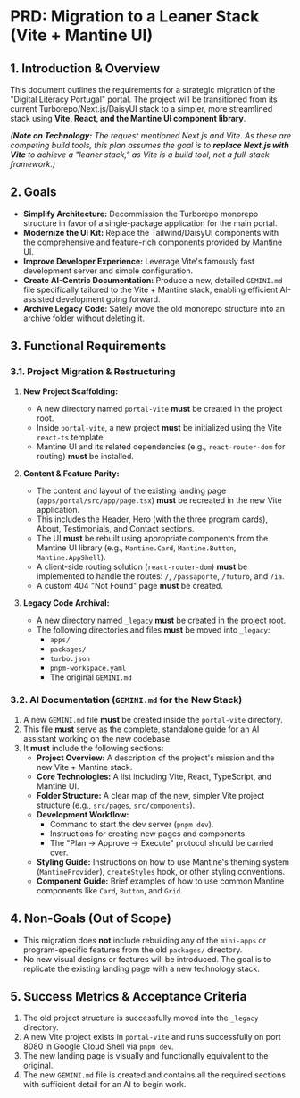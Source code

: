 # PRD: Migration to a Leaner Stack (Vite + Mantine UI)

## 1. Introduction & Overview

This document outlines the requirements for a strategic migration of the "Digital Literacy Portugal" portal. The project will be transitioned from its current Turborepo/Next.js/DaisyUI stack to a simpler, more streamlined stack using **Vite, React, and the Mantine UI component library**.

*(**Note on Technology:** The request mentioned Next.js and Vite. As these are competing build tools, this plan assumes the goal is to **replace Next.js with Vite** to achieve a "leaner stack," as Vite is a build tool, not a full-stack framework.)*

## 2. Goals

*   **Simplify Architecture:** Decommission the Turborepo monorepo structure in favor of a single-package application for the main portal.
*   **Modernize the UI Kit:** Replace the Tailwind/DaisyUI components with the comprehensive and feature-rich components provided by Mantine UI.
*   **Improve Developer Experience:** Leverage Vite's famously fast development server and simple configuration.
*   **Create AI-Centric Documentation:** Produce a new, detailed `GEMINI.md` file specifically tailored to the Vite + Mantine stack, enabling efficient AI-assisted development going forward.
*   **Archive Legacy Code:** Safely move the old monorepo structure into an archive folder without deleting it.

## 3. Functional Requirements

### 3.1. Project Migration & Restructuring

1.  **New Project Scaffolding:**
    *   A new directory named `portal-vite` **must** be created in the project root.
    *   Inside `portal-vite`, a new project **must** be initialized using the Vite `react-ts` template.
    *   Mantine UI and its related dependencies (e.g., `react-router-dom` for routing) **must** be installed.

2.  **Content & Feature Parity:**
    *   The content and layout of the existing landing page (`apps/portal/src/app/page.tsx`) **must** be recreated in the new Vite application.
    *   This includes the Header, Hero (with the three program cards), About, Testimonials, and Contact sections.
    *   The UI **must** be rebuilt using appropriate components from the Mantine UI library (e.g., `Mantine.Card`, `Mantine.Button`, `Mantine.AppShell`).
    *   A client-side routing solution (`react-router-dom`) **must** be implemented to handle the routes: `/`, `/passaporte`, `/futuro`, and `/ia`.
    *   A custom 404 "Not Found" page **must** be created.

3.  **Legacy Code Archival:**
    *   A new directory named `_legacy` **must** be created in the project root.
    *   The following directories and files **must** be moved into `_legacy`:
        *   `apps/`
        *   `packages/`
        *   `turbo.json`
        *   `pnpm-workspace.yaml`
        *   The original `GEMINI.md`

### 3.2. AI Documentation (`GEMINI.md` for the New Stack)

1.  A new `GEMINI.md` file **must** be created inside the `portal-vite` directory.
2.  This file **must** serve as the complete, standalone guide for an AI assistant working on the new codebase.
3.  It **must** include the following sections:
    *   **Project Overview:** A description of the project's mission and the new Vite + Mantine stack.
    *   **Core Technologies:** A list including Vite, React, TypeScript, and Mantine UI.
    *   **Folder Structure:** A clear map of the new, simpler Vite project structure (e.g., `src/pages`, `src/components`).
    *   **Development Workflow:**
        *   Command to start the dev server (`pnpm dev`).
        *   Instructions for creating new pages and components.
        *   The "Plan -> Approve -> Execute" protocol should be carried over.
    *   **Styling Guide:** Instructions on how to use Mantine's theming system (`MantineProvider`), `createStyles` hook, or other styling conventions.
    *   **Component Guide:** Brief examples of how to use common Mantine components like `Card`, `Button`, and `Grid`.

## 4. Non-Goals (Out of Scope)

*   This migration does **not** include rebuilding any of the `mini-apps` or program-specific features from the old `packages/` directory.
*   No new visual designs or features will be introduced. The goal is to replicate the existing landing page with a new technology stack.

## 5. Success Metrics & Acceptance Criteria

1.  The old project structure is successfully moved into the `_legacy` directory.
2.  A new Vite project exists in `portal-vite` and runs successfully on port 8080 in Google Cloud Shell via `pnpm dev`.
3.  The new landing page is visually and functionally equivalent to the original.
4.  The new `GEMINI.md` file is created and contains all the required sections with sufficient detail for an AI to begin work.
